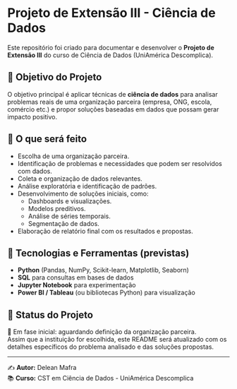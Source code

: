 # Projeto de Extensão III - Ciência de Dados

Este repositório foi criado para documentar e desenvolver o **Projeto de Extensão III** do curso de Ciência de Dados (UniAmérica Descomplica).

## 🎯 Objetivo do Projeto
O objetivo principal é aplicar técnicas de **ciência de dados** para analisar problemas reais de uma organização parceira (empresa, ONG, escola, comércio etc.) e propor soluções baseadas em dados que possam gerar impacto positivo.

## 📌 O que será feito
- Escolha de uma organização parceira.
- Identificação de problemas e necessidades que podem ser resolvidos com dados.
- Coleta e organização de dados relevantes.
- Análise exploratória e identificação de padrões.
- Desenvolvimento de soluções iniciais, como:
  - Dashboards e visualizações.
  - Modelos preditivos.
  - Análise de séries temporais.
  - Segmentação de dados.
- Elaboração de relatório final com os resultados e propostas.

## 🚀 Tecnologias e Ferramentas (previstas)
- **Python** (Pandas, NumPy, Scikit-learn, Matplotlib, Seaborn)
- **SQL** para consultas em bases de dados
- **Jupyter Notebook** para experimentação
- **Power BI / Tableau** (ou bibliotecas Python) para visualização

## 📅 Status do Projeto
🔄 Em fase inicial: aguardando definição da organização parceira.  
Assim que a instituição for escolhida, este README será atualizado com os detalhes específicos do problema analisado e das soluções propostas.

---

✍️ **Autor:** Delean Mafra  
📚 **Curso:** CST em Ciência de Dados - UniAmérica Descomplica

